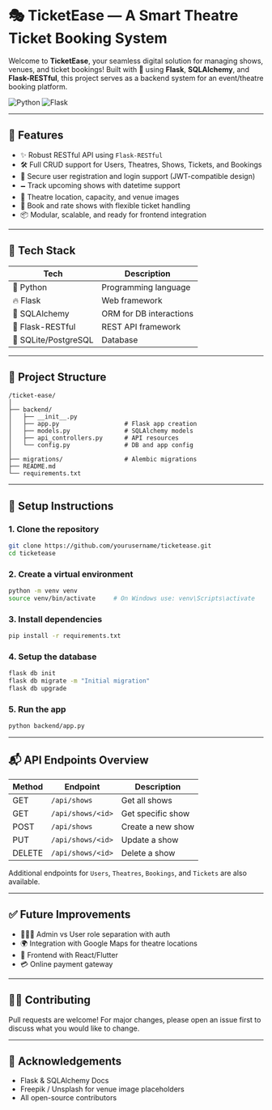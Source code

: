 # 🎭 TicketEase — A Smart Theatre Ticket Booking System

Welcome to **TicketEase**, your seamless digital solution for managing shows, venues, and ticket bookings! Built with 💖 using **Flask**, **SQLAlchemy**, and **Flask-RESTful**, this project serves as a backend system for an event/theatre booking platform.

![Python](https://img.shields.io/badge/Python-3.10+-blue.svg)
![Flask](https://img.shields.io/badge/Flask-2.x-lightgrey)


---

## 🚀 Features

* ✨ Robust RESTful API using `Flask-RESTful`
* 🛠️ Full CRUD support for Users, Theatres, Shows, Tickets, and Bookings
* 🔐 Secure user registration and login support (JWT-compatible design)
* 🗕️ Track upcoming shows with datetime support
* 📍 Theatre location, capacity, and venue images
* 🎫 Book and rate shows with flexible ticket handling
* 📦 Modular, scalable, and ready for frontend integration

---

## 🧠 Tech Stack

| Tech                 | Description             |
| -------------------- | ----------------------- |
| 🐍 Python            | Programming language    |
| 🔥 Flask             | Web framework           |
| 🧱 SQLAlchemy        | ORM for DB interactions |
| 🧪 Flask-RESTful     | REST API framework      |
| 🐘 SQLite/PostgreSQL | Database                |

---

## 📁 Project Structure

```
/ticket-ease/
│
├── backend/
│   ├── __init__.py
│   ├── app.py                  # Flask app creation
│   ├── models.py               # SQLAlchemy models
│   ├── api_controllers.py      # API resources
│   └── config.py               # DB and app config
│
├── migrations/                 # Alembic migrations
├── README.md
└── requirements.txt
```

---

## 🔧 Setup Instructions

### 1. Clone the repository

```bash
git clone https://github.com/yourusername/ticketease.git
cd ticketease
```

### 2. Create a virtual environment

```bash
python -m venv venv
source venv/bin/activate     # On Windows use: venv\Scripts\activate
```

### 3. Install dependencies

```bash
pip install -r requirements.txt
```

### 4. Setup the database

```bash
flask db init
flask db migrate -m "Initial migration"
flask db upgrade
```

### 5. Run the app

```bash
python backend/app.py
```

---

## 📬 API Endpoints Overview

| Method | Endpoint          | Description       |
| ------ | ----------------- | ----------------- |
| GET    | `/api/shows`      | Get all shows     |
| GET    | `/api/shows/<id>` | Get specific show |
| POST   | `/api/shows`      | Create a new show |
| PUT    | `/api/shows/<id>` | Update a show     |
| DELETE | `/api/shows/<id>` | Delete a show     |

Additional endpoints for `Users`, `Theatres`, `Bookings`, and `Tickets` are also available.

---


## ✅ Future Improvements

* 🧑‍🤝‍🧑 Admin vs User role separation with auth
* 🌍 Integration with Google Maps for theatre locations
* 📱 Frontend with React/Flutter
* 💳 Online payment gateway

---

## 🧑‍💼 Contributing

Pull requests are welcome! For major changes, please open an issue first to discuss what you would like to change.

---


## 💙 Acknowledgements

* Flask & SQLAlchemy Docs
* Freepik / Unsplash for venue image placeholders
* All open-source contributors 



